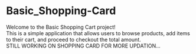 # Basic_Shopping-Card
Welcome to the Basic Shopping Cart project! 
<br>
This is a simple application that allows users to browse products,
add items to their cart, and proceed to checkout the total amount.
<br>
STILL WORKING ON SHOPPING CARD FOR MORE UPDATION...

